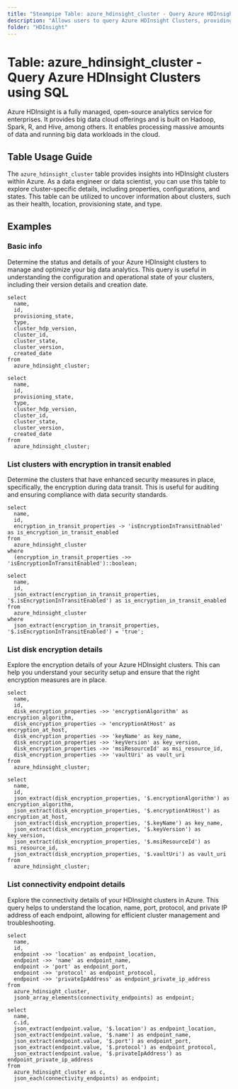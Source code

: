 ```yaml
---
title: "Steampipe Table: azure_hdinsight_cluster - Query Azure HDInsight Clusters using SQL"
description: "Allows users to query Azure HDInsight Clusters, providing insights into the configurations, properties, and states of these clusters."
folder: "HDInsight"
---
```


# Table: azure_hdinsight_cluster - Query Azure HDInsight Clusters using SQL

Azure HDInsight is a fully managed, open-source analytics service for enterprises. It provides big data cloud offerings and is built on Hadoop, Spark, R, and Hive, among others. It enables processing massive amounts of data and running big data workloads in the cloud.

## Table Usage Guide

The `azure_hdinsight_cluster` table provides insights into HDInsight clusters within Azure. As a data engineer or data scientist, you can use this table to explore cluster-specific details, including properties, configurations, and states. This table can be utilized to uncover information about clusters, such as their health, location, provisioning state, and type.

## Examples

### Basic info
Determine the status and details of your Azure HDInsight clusters to manage and optimize your big data analytics. This query is useful in understanding the configuration and operational state of your clusters, including their version details and creation date.

```sql+postgres
select
  name,
  id,
  provisioning_state,
  type,
  cluster_hdp_version,
  cluster_id,
  cluster_state,
  cluster_version,
  created_date
from
  azure_hdinsight_cluster;
```

```sql+sqlite
select
  name,
  id,
  provisioning_state,
  type,
  cluster_hdp_version,
  cluster_id,
  cluster_state,
  cluster_version,
  created_date
from
  azure_hdinsight_cluster;
```

### List clusters with encryption in transit enabled
Determine the clusters that have enhanced security measures in place, specifically, the encryption during data transit. This is useful for auditing and ensuring compliance with data security standards.

```sql+postgres
select
  name,
  id,
  encryption_in_transit_properties -> 'isEncryptionInTransitEnabled' as is_encryption_in_transit_enabled
from
  azure_hdinsight_cluster
where
  (encryption_in_transit_properties ->> 'isEncryptionInTransitEnabled')::boolean;
```

```sql+sqlite
select
  name,
  id,
  json_extract(encryption_in_transit_properties, '$.isEncryptionInTransitEnabled') as is_encryption_in_transit_enabled
from
  azure_hdinsight_cluster
where
  json_extract(encryption_in_transit_properties, '$.isEncryptionInTransitEnabled') = 'true';
```

### List disk encryption details
Explore the encryption details of your Azure HDInsight clusters. This can help you understand your security setup and ensure that the right encryption measures are in place.

```sql+postgres
select
  name,
  id,
  disk_encryption_properties ->> 'encryptionAlgorithm' as encryption_algorithm,
  disk_encryption_properties -> 'encryptionAtHost' as encryption_at_host,
  disk_encryption_properties ->> 'keyName' as key_name,
  disk_encryption_properties ->> 'keyVersion' as key_version,
  disk_encryption_properties ->> 'msiResourceId' as msi_resource_id,
  disk_encryption_properties ->> 'vaultUri' as vault_uri
from
  azure_hdinsight_cluster;
```

```sql+sqlite
select
  name,
  id,
  json_extract(disk_encryption_properties, '$.encryptionAlgorithm') as encryption_algorithm,
  json_extract(disk_encryption_properties, '$.encryptionAtHost') as encryption_at_host,
  json_extract(disk_encryption_properties, '$.keyName') as key_name,
  json_extract(disk_encryption_properties, '$.keyVersion') as key_version,
  json_extract(disk_encryption_properties, '$.msiResourceId') as msi_resource_id,
  json_extract(disk_encryption_properties, '$.vaultUri') as vault_uri
from
  azure_hdinsight_cluster;
```

### List connectivity endpoint details
Explore the connectivity details of your HDInsight clusters in Azure. This query helps to understand the location, name, port, protocol, and private IP address of each endpoint, allowing for efficient cluster management and troubleshooting.

```sql+postgres
select
  name,
  id,
  endpoint ->> 'location' as endpoint_location,
  endpoint ->> 'name' as endpoint_name,
  endpoint -> 'port' as endpoint_port,
  endpoint ->> 'protocol' as endpoint_protocol,
  endpoint ->> 'privateIpAddress' as endpoint_private_ip_address
from
  azure_hdinsight_cluster,
  jsonb_array_elements(connectivity_endpoints) as endpoint;
```

```sql+sqlite
select
  name,
  c.id,
  json_extract(endpoint.value, '$.location') as endpoint_location,
  json_extract(endpoint.value, '$.name') as endpoint_name,
  json_extract(endpoint.value, '$.port') as endpoint_port,
  json_extract(endpoint.value, '$.protocol') as endpoint_protocol,
  json_extract(endpoint.value, '$.privateIpAddress') as endpoint_private_ip_address
from
  azure_hdinsight_cluster as c,
  json_each(connectivity_endpoints) as endpoint;
```